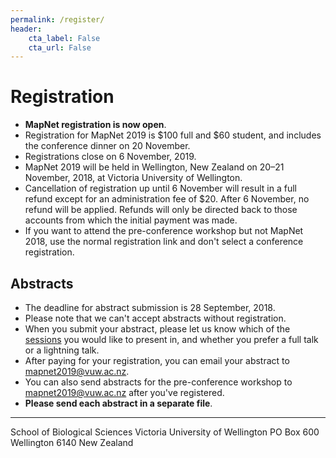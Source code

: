 ```yaml
---
permalink: /register/
header:
    cta_label: False
    cta_url: False
---
```


<span></span>

# Registration

- **MapNet registration is now open**.
- Registration for MapNet 2019 is $100 full and $60 student, and includes the conference dinner on 20 November.
- Registrations close on 6 November, 2019.
- MapNet 2019 will be held in Wellington, New Zealand on 20–21 November, 2018, at Victoria University of Wellington.
- Cancellation of registration up until 6 November will result in a full refund except for an administration fee of $20. After 6 November, no refund will be applied. Refunds will only be directed back to those accounts from which the initial payment was made.
- If you want to attend the pre-conference workshop but not MapNet 2018, use the normal registration link and don't select a conference registration.

## Abstracts

- The deadline for abstract submission is 28 September, 2018.
- Please note that we can't accept abstracts without registration.
- When you submit your abstract, please let us know which of the [sessions](/mapnet2019.github.io/program/#program) you would like to present in, and whether you prefer a full talk or a lightning talk.
- After paying for your registration, you can email your abstract to [mapnet2019@vuw.ac.nz](mailto:mapnet2019@vuw.ac.nz).
- You can also send abstracts for the pre-conference workshop to [mapnet2019@vuw.ac.nz](mailto:mapnet2019@vuw.ac.nz) after you've registered.
- **Please send each abstract in a separate file**.

---

School of Biological Sciences
Victoria University of Wellington
PO Box 600
Wellington 6140
New Zealand
